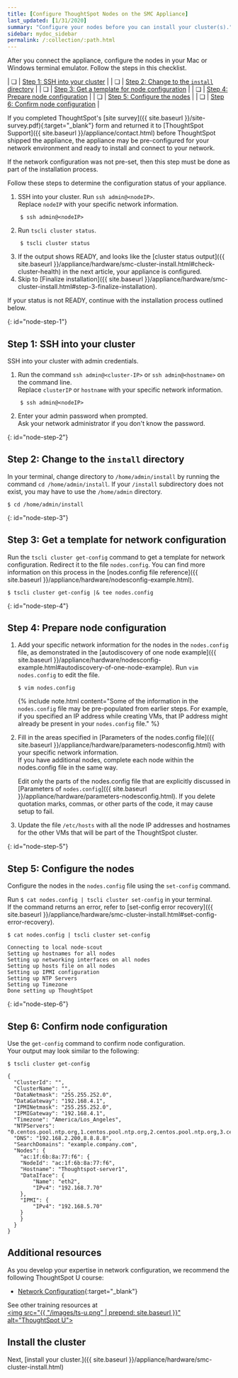 ```yaml
---
title: [Configure ThoughtSpot Nodes on the SMC Appliance]
last_updated: [1/31/2020]
summary: "Configure your nodes before you can install your cluster(s)."
sidebar: mydoc_sidebar
permalink: /:collection/:path.html
---
```

After you connect the appliance, configure the nodes in your Mac or Windows terminal emulator. Follow the steps in this checklist.

| &#10063; | [Step 1: SSH into your cluster](#node-step-1) |
| &#10063; | [Step 2: Change to the `install` directory](#node-step-2) |
| &#10063; | [Step 3: Get a template for node configuration](#node-step-3) |
| &#10063; | [Step 4: Prepare node configuration](#node-step-4) |
| &#10063; | [Step 5: Configure the nodes](#node-step-5) |
| &#10063; | [Step 6: Confirm node configuration](#node-step-6) |

If you completed ThoughtSpot's [site survey]({{ site.baseurl }}/site-survey.pdf){:target="_blank"} form and returned it to [ThoughtSpot Support]({{ site.baseurl }}/appliance/contact.html) before ThoughtSpot shipped the appliance, the appliance may be pre-configured for your network environment and ready to install and connect to your network.

If the network configuration was not pre-set, then this step must be done as part of the installation process.

Follow these steps to determine the configuration status of your appliance.
1. SSH into your cluster. Run `ssh admin@<nodeIP>`.<br>
Replace `nodeIP` with your specific network information.
```
    $ ssh admin@<nodeIP>
```
2. Run `tscli cluster status`.
```
    $ tscli cluster status
```
3. If the output shows READY, and looks like the [cluster status output]({{ site.baseurl }}/appliance/hardware/smc-cluster-install.html#check-cluster-health) in the next article, your appliance is configured.
4. Skip to [Finalize installation]({{ site.baseurl }}/appliance/hardware/smc-cluster-install.html#step-3-finalize-installation).

If your status is not READY, continue with the installation process outlined below.

{: id="node-step-1"}
## Step 1: SSH into your cluster
SSH into your cluster with admin credentials.

1. Run the command `ssh admin@<cluster-IP>` or `ssh admin@<hostname>` on the command line.<br>
    Replace `clusterIP` or `hostname` with your specific network information.
```
    $ ssh admin@<nodeIP>
```
2. Enter your admin password when prompted.<br>
    Ask your network administrator if you don't know the password.

{: id="node-step-2"}
## Step 2: Change to the `install` directory
In your terminal, change directory to `/home/admin/install` by running the command `cd /home/admin/install`. If your `/install` subdirectory does not exist, you may have to use the `/home/admin` directory.

    $ cd /home/admin/install  

{: id="node-step-3"}
## Step 3: Get a template for network configuration
Run the `tscli cluster get-config` command to get a template for network configuration. Redirect it to the file `nodes.config`. You can find more information on this process in the [nodes.config file reference]({{ site.baseurl }}/appliance/hardware/nodesconfig-example.html).

    $ tscli cluster get-config |& tee nodes.config

{: id="node-step-4"}
## Step 4: Prepare node configuration
1. Add your specific network information for the nodes in the `nodes.config` file, as demonstrated in the [autodiscovery of one node example]({{ site.baseurl }}/appliance/hardware/nodesconfig-example.html#autodiscovery-of-one-node-example). Run `vim nodes.config` to edit the file.
    ```
    $ vim nodes.config
    ```
    {% include note.html content="Some of the information in the <code>nodes.config</code> file may be pre-populated from earlier steps. For example, if you specified an IP address while creating VMs, that IP address might already be present in your <code>nodes.config</code> file." %}
2. Fill in the areas specified in [Parameters of the nodes.config file]({{ site.baseurl }}/appliance/hardware/parameters-nodesconfig.html) with your specific network information.<br>
If you have additional nodes, complete each node within the nodes.config file in the same way.

    Edit only the parts of the nodes.config file that are explicitly discussed in [Parameters of `nodes.config`]({{ site.baseurl }}/appliance/hardware/parameters-nodesconfig.html). If you delete quotation marks, commas, or other parts of the code, it may cause setup to fail.

3. Update the file `/etc/hosts` with all the node IP addresses and hostnames for the other VMs that will be part of the ThoughtSpot cluster.

{: id="node-step-5"}
## Step 5: Configure the nodes
Configure the nodes in the `nodes.config` file using the `set-config` command.

Run `$ cat nodes.config | tscli cluster set-config` in your terminal.<br>
If the command returns an error, refer to [set-config error recovery]({{ site.baseurl }}/appliance/hardware/smc-cluster-install.html#set-config-error-recovery).

```
$ cat nodes.config | tscli cluster set-config

Connecting to local node-scout  
Setting up hostnames for all nodes  
Setting up networking interfaces on all nodes  
Setting up hosts file on all nodes  
Setting up IPMI configuration  
Setting up NTP Servers  
Setting up Timezone  
Done setting up ThoughtSpot
```

{: id="node-step-6"}
## Step 6: Confirm node configuration
Use the `get-config` command to confirm node configuration.<br>
Your output may look similar to the following:

```
$ tscli cluster get-config

{  
  "ClusterId": "",  
  "ClusterName": "",  
  "DataNetmask": "255.255.252.0",  
  "DataGateway": "192.168.4.1",  
  "IPMINetmask": "255.255.252.0",  
  "IPMIGateway": "192.168.4.1",  
  "Timezone": "America/Los_Angeles",  
  "NTPServers": "0.centos.pool.ntp.org,1.centos.pool.ntp.org,2.centos.pool.ntp.org,3.centos.pool.ntp.org",  
  "DNS": "192.168.2.200,8.8.8.8",  
  "SearchDomains": "example.company.com",  
  "Nodes": {  	
	"ac:1f:6b:8a:77:f6": {  
  	"NodeId": "ac:1f:6b:8a:77:f6",  
  	"Hostname": "Thoughtspot-server1",  
  	"DataIface": {  
    	"Name": "eth2",  
    	"IPv4": "192.168.7.70"  
  	},  
  	"IPMI": {  
    	"IPv4": "192.168.5.70"  
  	}  
	}  
  }  
}
```

## Additional resources
As you develop your expertise in network configuration, we recommend the following ThoughtSpot U course:
* [Network Configuration](https://training.thoughtspot.com/node-network-configuration/437249){:target="_blank"}

See other training resources at <br/>
<a href="https://training.thoughtspot.com/" target="_blank"><img src="{{ "/images/ts-u.png" | prepend: site.baseurl  }}" alt="ThoughtSpot U"></a>

## Install the cluster
Next, [install your cluster.]({{ site.baseurl }}/appliance/hardware/smc-cluster-install.html)
